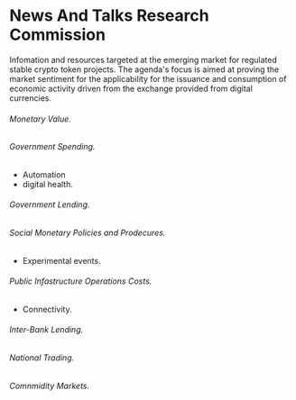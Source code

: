 # News And Talks Research Commission

Infomation and resources targeted at the emerging market for regulated stable crypto token projects. The agenda's focus is aimed at proving the market sentiment for the applicability for the 
issuance and consumption of economic activity driven from the exchange provided from digital currencies. 

###### Monetary Value.

###### Government Spending.
* Automation 
* digital health.

###### Government Lending.

###### Social Monetary Policies and Prodecures.
* Experimental events.

###### Public Infastructure Operations Costs.
* Connectivity.

###### Inter-Bank Lending.

###### National Trading.

###### Comnmidity Markets.
